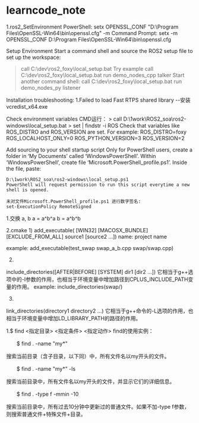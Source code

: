 # learncode_note
1.ros2_SetEnvironment
PowerShell:
setx OPENSSL_CONF "D:\Program Files\OpenSSL-Win64\bin\openssl.cfg" -m
Command Prompt:
setx -m OPENSSL_CONF D:\Program Files\OpenSSL-Win64\bin\openssl.cfg

Setup Environment 
  Start a command shell and source the ROS2 setup file to set up the workspace:
  > call C:\dev\ros2_foxy\local_setup.bat
Try example
  > call C:\dev\ros2_foxy\local_setup.bat
  > run demo_nodes_cpp talker
  Start another command shell:
  > call C:\dev\ros2_foxy\local_setup.bat
  > run demo_nodes_py listener

Installation troubleshooting:
   1.Failed to load Fast RTPS shared library
   --安装vcredist_x64.exe
   
Check environment variables
	CMD运行：
	> call D:\1work\ROS2_soa\ros2-windows\local_setup.bat
	> set | findstr -i ROS
	Check that variables like ROS_DISTRO and ROS_VERSION are set. For example:
	ROS_DISTRO=foxy
	ROS_LOCALHOST_ONLY=0
	ROS_PYTHON_VERSION=3
	ROS_VERSION=2

Add sourcing to your shell startup script
	Only for PowerShell users, create a folder in ‘My Documents’ called ‘WindowsPowerShell’. Within ‘WindowsPowerShell’, create file ‘Microsoft.PowerShell_profile.ps1’. Inside the file, paste:

	D:\1work\ROS2_soa\ros2-windows\local_setup.ps1
	PowerShell will request permission to run this script everytime a new shell is opened.
	
	未对文件Microsoft.PowerShell_profile.ps1 进行数字签名:
	set-ExecutionPolicy RemoteSigned


1.交换 a, b
  a = a^b^a
  b = a^b^b

2.cmake
1)
add_executable(<name> [WIN32] [MACOSX_BUNDLE]
		   [EXCLUDE_FROM_ALL]
		   source1 [source2 ...])
name: project name

example:
add_executable(test_swap swap_a_b.cpp swap/swap.cpp)
	
2)
include_directories([AFTER|BEFORE] [SYSTEM] dir1 [dir2 ...])
它相当于g++选项中的-I参数的作用，也相当于环境变量中增加路径到CPLUS_INCLUDE_PATH变量的作用。
example:
include_directories(swap/)

3)
link_directories(directory1 directory2 ...)
它相当于g++命令的-L选项的作用，也相当于环境变量中增加LD_LIBRARY_PATH的路径的作用。
	
1.$ find <指定目录> <指定条件> <指定动作>
find的使用实例：

　　$ find . -name "my*"

搜索当前目录（含子目录，以下同）中，所有文件名以my开头的文件。

　　$ find . -name "my*" -ls

搜索当前目录中，所有文件名以my开头的文件，并显示它们的详细信息。

　　$ find . -type f -mmin -10

搜索当前目录中，所有过去10分钟中更新过的普通文件。如果不加-type f参数，则搜索普通文件+特殊文件+目录。